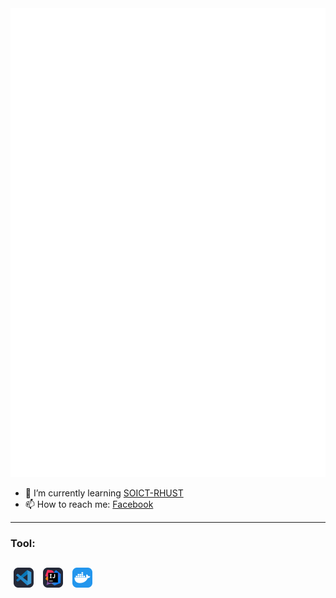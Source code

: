 <img height="750" src="sonle040901.svg">

- 🌱 I’m currently learning [SOICT-RHUST]
- 📫 How to reach me: [Facebook]

---

### Tool:
<a href="./icons/VSCode-Dark.svg"><img style="margin: 0 5px; height: 32px; width: 32px;" src="./icons/VSCode-Dark.svg"  alt="VisualStudioCode"/></a>
<a href="./icons/Idea-Dark.svg"><img style="margin: 0 5px; height: 32px; width: 32px;" src="./icons/Idea-Dark.svg" alt="Intelliji"/></a>
<a href="https:facebook.com"><img style="margin: 0 5px; height: 32px; width: 32px;" src="./icons/Docker.svg" alt="Docker"/></a>
<br>
---
<!--**sonbk040901/sonbk040901** is a ✨ _special_ ✨ repository because its `README.md` (this file) appears on your GitHub profile.
Here are some ideas to get you started:
- 🔭 I’m currently working on ...
- 👯 I’m looking to collaborate on ...
- 🤔 I’m looking for help with ...
- 💬 Ask me about ...
- 📫 How to reach me: ...
- 😄 Pronouns: ...
- ⚡ Fun fact: ...-->

[SOICT-RHUST]: https://soict.hust.edu.vn/

[Facebook]: https://fb.me/bk04092001

